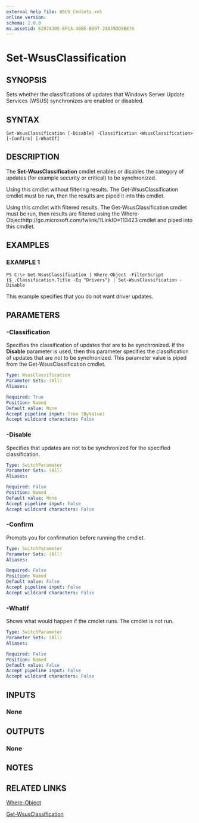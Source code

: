 ```yaml
---
external help file: WSUS_Cmdlets.xml
online version: 
schema: 2.0.0
ms.assetid: 6207A305-EFCA-40EE-B997-2A939DD9BE7A
---
```


# Set-WsusClassification

## SYNOPSIS
Sets whether the classifications of updates that Windows Server Update Services (WSUS) synchronizes are enabled or disabled.

## SYNTAX

```
Set-WsusClassification [-Disable] -Classification <WsusClassification> [-Confirm] [-WhatIf]
```

## DESCRIPTION
The **Set-WsusClassification** cmdlet enables or disables the category of updates (for example security or critical) to be synchronized.

Using this cmdlet without filtering results.
The Get-WsusClassification cmdlet must be run, then the results are piped it into this cmdlet.

Using this cmdlet with filtered results.
The Get-WsusClassification cmdlet must be run, then results are filtered using the Where-Objecthttp://go.microsoft.com/fwlink/?LinkID=113423 cmdlet and piped into this cmdlet.

## EXAMPLES

### EXAMPLE 1
```
PS C:\> Get-WsusClassification | Where-Object -FilterScript {$_.Classification.Title -Eq "Drivers"} | Set-WsusClassification -Disable
```

This example specifies that you do not want driver updates.

## PARAMETERS

### -Classification
Specifies the classification of updates that are to be synchronized.
If the **Disable** parameter is used, then this parameter specifies the classification of updates that are not to be synchronized.
This parameter value is piped from the Get-WsusClassification cmdlet.

```yaml
Type: WsusClassification
Parameter Sets: (All)
Aliases: 

Required: True
Position: Named
Default value: None
Accept pipeline input: True (ByValue)
Accept wildcard characters: False
```

### -Disable
Specifies that updates are not to be synchronized for the specified classification.

```yaml
Type: SwitchParameter
Parameter Sets: (All)
Aliases: 

Required: False
Position: Named
Default value: None
Accept pipeline input: False
Accept wildcard characters: False
```

### -Confirm
Prompts you for confirmation before running the cmdlet.

```yaml
Type: SwitchParameter
Parameter Sets: (All)
Aliases: 

Required: False
Position: Named
Default value: False
Accept pipeline input: False
Accept wildcard characters: False
```

### -WhatIf
Shows what would happen if the cmdlet runs.
The cmdlet is not run.

```yaml
Type: SwitchParameter
Parameter Sets: (All)
Aliases: 

Required: False
Position: Named
Default value: False
Accept pipeline input: False
Accept wildcard characters: False
```

## INPUTS

### None

## OUTPUTS

### None

## NOTES

## RELATED LINKS

[Where-Object](http://go.microsoft.com/fwlink/?LinkID=113423)

[Get-WsusClassification](./Get-WsusClassification.md)

